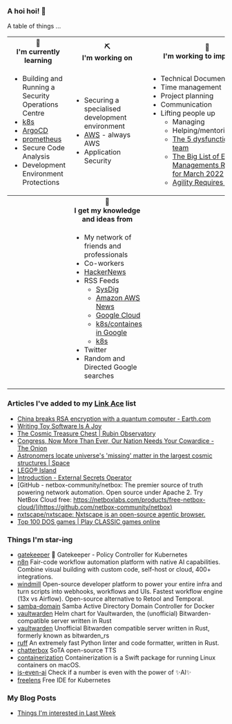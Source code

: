 ### A hoi hoi! 👋

A table of things ...

<table>
    <tr>
        <th>🌱<br/>I'm currently learning</th>
        <th>⛏<br/> I'm working on</th>
        <th>🚧<br/>I'm working to improve on</th>
    </tr>
    <tr>
        <td>
            <ul>
                <li>Building and Running a Security Operations Centre</li>
                <li><a href="https://kubernetes.io/">k8s</a></li>
                <li><a href="https://argoproj.github.io/">ArgoCD</a></li>
                <li><a href="https://prometheus.io/">prometheus</a></li>
                <li>Secure Code Analysis</li>
                <li>Development Environment Protections</li>
            </ul>
        </td>
        <td>
            <ul>
                <li>Securing a specialised development environment</li>
                <li><a href="https://aws.amazon.com/">AWS</a> - always AWS</li>
                <li>Application Security</li>
            </ul>
        </td>
        <td>
            <ul>
                <li>Technical Documentation</li>
                <li>Time management</li>
                <li>Project planning</li>
                <li>Communication</li>
                <li>Lifting people up
                    <ul>
                      <li>Managing</li>
                      <li>Helping/mentoring/coaching</li>
                      <li><a href="https://valid.com/5-dysfunctions-of-a-team/">The 5 dysfunctions of a team</a></li>
                      <li><a href="https://practicallyleading.dev/the-big-list-of-engineering-management-resources-march-2022">The Big List of Engineering Managements Resources - for March 2022</a></li>
                      <li><a href="https://www.industriallogic.com/blog/agility-requires-balance/">Agility Requires Balance</a></li>
                    </ul>
                </li>
            </ul>
        </td>
    </tr>
    <tr>
        <th>&nbsp;</th>
        <th>🏫<br/>I get my knowledge and ideas from</th>
        <th>&nbsp;</th>
    </tr>
    <tr>
        <td>&nbsp;</td>
        <td>
            <ul>
                <li>My network of friends and professionals</li>
                <li>Co-workers</li>
                <li><a href="https://news.ycombinator.com/">HackerNews</a></li>
                <li>RSS Feeds
                    <ul>
                        <li><a href="http://fetchrss.com/rss/5b4e9e358a93f8cc058b4567960404014.xml">SysDig</a></li>
                        <li><a href="https://aws.amazon.com/new/feed/">Amazon AWS News</a></li>
                        <li><a href="https://cloudblog.withgoogle.com/rss/">Google Cloud</a></li>
                        <li><a href="https://cloudblog.withgoogle.com/products/containers-kubernetes/rss/">k8s/containes in Google</a></li>
                        <li><a href="https://kubernetes.io/feed.xml">k8s</a></li>
                    </ul>
                </li>
                <li>Twitter</li>
                <li>Random and Directed Google searches</li>
            </ul>
        </td>
        <td>&nbsp;</td>
    </tr>
</table>

### Articles I've added to my [Link Ace](https://links.pgmac.net.au/) list

* [China breaks RSA encryption with a quantum computer - Earth.com](https://www.earth.com/news/china-breaks-rsa-encryption-with-a-quantum-computer-threatening-global-data-security/)
* [Writing Toy Software Is A Joy](https://blog.jsbarretto.com/post/software-is-joy)
* [The Cosmic Treasure Chest | Rubin Observatory](https://rubinobservatory.org/news/rubin-first-look/cosmic-treasure-chest)
* [Congress, Now More Than Ever, Our Nation Needs Your Cowardice - The Onion](https://theonion.com/letter-to-congress/)
* [Astronomers locate universe's 'missing' matter in the largest cosmic structures | Space](https://www.space.com/astronomy/astronomers-turn-up-missing-matter-in-the-largest-structures-in-the-cosmos-the-models-were-right)
* [LEGO® Island](https://isle.pizza/)
* [Introduction - External Secrets Operator](https://external-secrets.io/latest/)
* [GitHub - netbox-community/netbox: The premier source of truth powering network automation. Open source under Apache 2. Try NetBox Cloud free: https://netboxlabs.com/products/free-netbox-cloud/](https://github.com/netbox-community/netbox)
* [nxtscape/nxtscape: Nxtscape is an open-source agentic browser.](https://github.com/nxtscape/nxtscape)
* [Top 100 DOS games | Play CLASSIC games online](https://playclassic.games/top-100-dos-games/)

### Things I'm star-ing

* [gatekeeper](https://github.com/open-policy-agent/gatekeeper)
  🐊 Gatekeeper - Policy Controller for Kubernetes
* [n8n](https://github.com/n8n-io/n8n)
  Fair-code workflow automation platform with native AI capabilities. Combine visual building with custom code, self-host or cloud, 400+ integrations.
* [windmill](https://github.com/windmill-labs/windmill)
  Open-source developer platform to power your entire infra and turn scripts into webhooks, workflows and UIs. Fastest workflow engine (13x vs Airflow). Open-source alternative to Retool and Temporal.
* [samba-domain](https://github.com/Fmstrat/samba-domain)
  Samba Active Directory Domain Controller for Docker
* [vaultwarden](https://github.com/guerzon/vaultwarden)
  Helm chart for Vaultwarden, the (unofficial) Bitwarden-compatible server written in Rust
* [vaultwarden](https://github.com/dani-garcia/vaultwarden)
  Unofficial Bitwarden compatible server written in Rust, formerly known as bitwarden_rs
* [ruff](https://github.com/astral-sh/ruff)
  An extremely fast Python linter and code formatter, written in Rust.
* [chatterbox](https://github.com/resemble-ai/chatterbox)
  SoTA open-source TTS
* [containerization](https://github.com/apple/containerization)
  Containerization is a Swift package for running Linux containers on macOS.
* [is-even-ai](https://github.com/Calvin-LL/is-even-ai)
  Check if a number is even with the power of ✨AI✨
* [freelens](https://github.com/freelensapp/freelens)
  Free IDE for Kubernetes

### My Blog Posts

* [Things I'm interested in Last Week](https://pgmac.net.au/last-week/)
